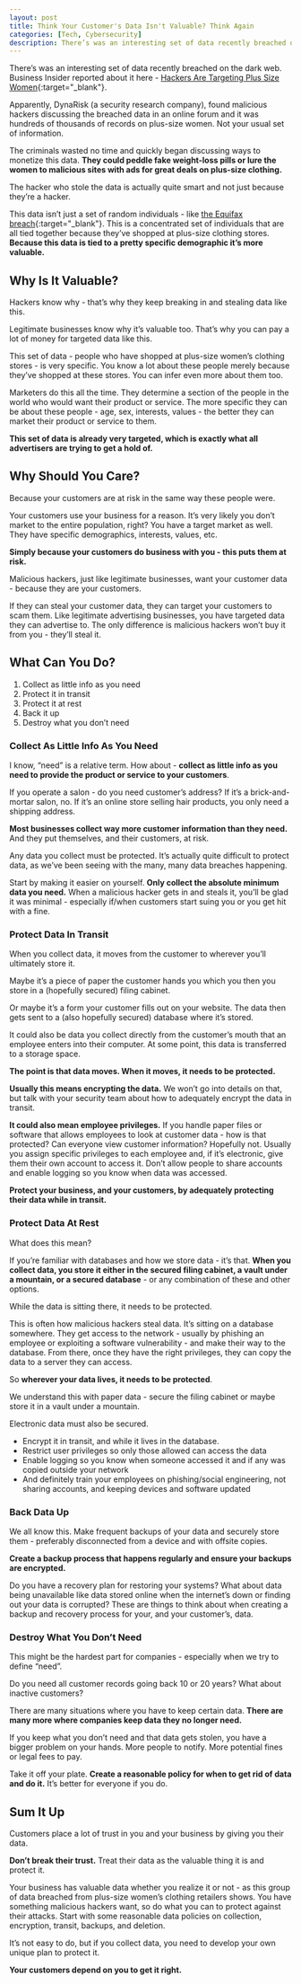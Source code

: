 ```yaml
---
layout: post
title: Think Your Customer's Data Isn't Valuable? Think Again
categories: [Tech, Cybersecurity]
description: There’s was an interesting set of data recently breached on the dark web. Apparently, DynaRisk (a security research company), found malicious hackers discussing the breached data in an online forum and it was hundreds of thousands of records on plus-size women. Not your usual set of information.
---
```


There’s was an interesting set of data recently breached on the dark web. Business Insider reported about it here - [Hackers Are Targeting Plus Size Women](https://www.businessinsider.com/hackers-targeting-plus-size-women-ads-scams-2019-12?op=1){:target="_blank"}. 

Apparently, DynaRisk (a security research company), found malicious hackers discussing the breached data in an online forum and it was hundreds of thousands of records on plus-size women. Not your usual set of information.

<!--more-->

The criminals wasted no time and quickly began discussing ways to monetize this data. **They could peddle fake weight-loss pills or lure the women to malicious sites with ads for great deals on plus-size clothing.**

The hacker who stole the data is actually quite smart and not just because they’re a hacker. 

This data isn’t just a set of random individuals - like [the Equifax breach](https://www.usatoday.com/story/tech/2020/02/10/2017-equifax-data-breach-chinese-military-hack/4712788002/){:target="_blank"}. This is a concentrated set of individuals that are all tied together because they’ve shopped at plus-size clothing stores. **Because this data is tied to a pretty specific demographic it’s more valuable.**

## Why Is It Valuable?
Hackers know why - that’s why they keep breaking in and stealing data like this.

Legitimate businesses know why it’s valuable too. That’s why you can pay a lot of money for targeted data like this. 

This set of data - people who have shopped at plus-size women’s clothing stores - is very specific. You know a lot about these people merely because they’ve shopped at these stores. You can infer even more about them too.

Marketers do this all the time. They determine a section of the people in the world who would want their product or service. The more specific they can be about these people - age, sex, interests, values - the better they can market their product or service to them.

**This set of data is already very targeted, which is exactly what all advertisers are trying to get a hold of.**

## Why Should You Care?
Because your customers are at risk in the same way these people were.

Your customers use your business for a reason. It’s very likely you don’t market to the entire population, right? You have a target market as well. They have specific demographics, interests, values, etc.

**Simply because your customers do business with you - this puts them at risk.**

Malicious hackers, just like legitimate businesses, want your customer data - because they are your customers.

If they can steal your customer data, they can target your customers to scam them. Like legitimate advertising businesses, you have targeted data they can advertise to. The only difference is malicious hackers won’t buy it from you - they’ll steal it.

## What Can You Do?

1. Collect as little info as you need
2.	Protect it in transit
3.	Protect it at rest
4.	Back it up
5.	Destroy what you don’t need

### Collect As Little Info As You Need
I know, “need” is a relative term. How about - **collect as little info as you need to provide the product or service to your customers**.

If you operate a salon - do you need customer’s address? If it’s a brick-and-mortar salon, no. If it’s an online store selling hair products, you only need a shipping address.

**Most businesses collect way more customer information than they need.** And they put themselves, and their customers, at risk.

Any data you collect must be protected. It’s actually quite difficult to protect data, as we’ve been seeing with the many, many data breaches happening.

Start by making it easier on yourself. **Only collect the absolute minimum data you need.** When a malicious hacker gets in and steals it, you’ll be glad it was minimal - especially if/when customers start suing you or you get hit with a fine.

### Protect Data In Transit
When you collect data, it moves from the customer to wherever you’ll ultimately store it.

Maybe it’s a piece of paper the customer hands you which you then you store in a (hopefully secured) filing cabinet.

Or maybe it’s a form your customer fills out on your website. The data then gets sent to a (also hopefully secured) database where it’s stored.

It could also be data you collect directly from the customer’s mouth that an employee enters into their computer. At some point, this data is transferred to a storage space.

**The point is that data moves. When it moves, it needs to be protected.**

**Usually this means encrypting the data.** We won’t go into details on that, but talk with your security team about how to adequately encrypt the data in transit.

**It could also mean employee privileges.** If you handle paper files or software that allows employees to look at customer data - how is that protected? Can everyone view customer information? Hopefully not. Usually you assign specific privileges to each employee and, if it’s electronic, give them their own account to access it. Don’t allow people to share accounts and enable logging so you know when data was accessed.

**Protect your business, and your customers, by adequately protecting their data while in transit.**

### Protect Data At Rest
What does this mean?

If you’re familiar with databases and how we store data - it’s that. **When you collect data, you store it either in the secured filing cabinet, a vault under a mountain, or a secured database** - or any combination of these and other options.

While the data is sitting there, it needs to be protected.

This is often how malicious hackers steal data. It’s sitting on a database somewhere. They get access to the network - usually by phishing an employee or exploiting a software vulnerability - and make their way to the database. From there, once they have the right privileges, they can copy the data to a server they can access.

So **wherever your data lives, it needs to be protected**.

We understand this with paper data - secure the filing cabinet or maybe store it in a vault under a mountain. 

Electronic data must also be secured. 

- Encrypt it in transit, and while it lives in the database.
- Restrict user privileges so only those allowed can access the data 
- Enable logging so you know when someone accessed it and if any was copied outside your network
- And definitely train your employees on phishing/social engineering, not sharing accounts, and keeping devices and software updated

### Back Data Up
We all know this. Make frequent backups of your data and securely store them - preferably disconnected from a device and with offsite copies.

**Create a backup process that happens regularly and ensure your backups are encrypted.**

Do you have a recovery plan for restoring your systems? What about data being unavailable like data stored online when the internet’s down or finding out your data is corrupted? These are things to think about when creating a backup and recovery process for your, and your customer’s, data.

### Destroy What You Don’t Need
This might be the hardest part for companies - especially when we try to define “need”.

Do you need all customer records going back 10 or 20 years? What about inactive customers? 

There are many situations where you have to keep certain data. **There are many more where companies keep data they no longer need.**

If you keep what you don’t need and that data gets stolen, you have a bigger problem on your hands. More people to notify. More potential fines or legal fees to pay.

Take it off your plate. **Create a reasonable policy for when to get rid of data and do it.** It’s better for everyone if you do.

## Sum It Up
Customers place a lot of trust in you and your business by giving you their data.

**Don’t break their trust.** Treat their data as the valuable thing it is and protect it.

Your business has valuable data whether you realize it or not - as this group of data breached from plus-size women’s clothing retailers shows. You have something malicious hackers want, so do what you can to protect against their attacks. Start with some reasonable data policies on collection, encryption, transit, backups, and deletion.

It’s not easy to do, but if you collect data, you need to develop your own unique plan to protect it. 

**Your customers depend on you to get it right.**
